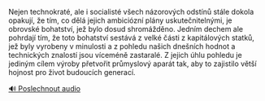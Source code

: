 
Nejen technokraté, ale i socialisté všech názorových odstínů stále dokola opakují, že tím, co dělá jejich ambiciózní plány uskutečnitelnými, je obrovské bohatství, jež bylo dosud shromážděno. Jedním dechem ale pohrdají tím, že toto bohatství sestává z velké části z kapitálových statků, jež byly vyrobeny v minulosti a z pohledu našich dnešních hodnot a technických znalostí jsou víceméně zastaralé. Z jejich úhlu pohledu je jediným cílem výroby přetvořit průmyslový aparát tak, aby to zajistilo větší hojnost pro život budoucích generací.

[🔊 Poslechnout audio](/data/7-paragraphs/audio/chapter_143/para_005-Nejen-technokrat-ale-i-socialist-vech-nzorov.mp3)

